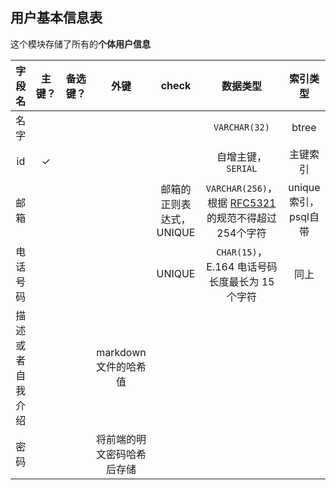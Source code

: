 ## 用户基本信息表

这个模块存储了所有的**个体用户信息**

|   字段名    | 主键？ | 备选键？ |       外键       |      check      |                                                数据类型                                                |      索引类型       |
| :------: | :-: | :--: | :------------: | :-------------: | :------------------------------------------------------------------------------------------------: | :-------------: |
|    名字    |     |      |                |                 |                                           `VARCHAR(32)`                                            |      btree      |
|    id    |  ✓  |      |                |                 |                                           自增主键，`SERIAL`                                            |      主键索引       |
|    邮箱    |     |      |                | 邮箱的正则表达式，UNIQUE | `VARCHAR(256)`，根据 [RFC5321](https://www.rfc-editor.org/rfc/rfc5321#section-4.5.3.1.3)的规范不得超过254个字符 | unique索引，psql自带 |
|   电话号码   |     |      |                |     UNIQUE      |                                 `CHAR(15)`，E.164 电话号码长度最长为 15 个字符                                  |       同上        |
| 描述或者自我介绍 |     |      | markdown文件的哈希值 |                 |                                                                                                    |                 |
|    密码    |     |      | 将前端的明文密码哈希后存储  |                 |                                                                                                    |                 |
